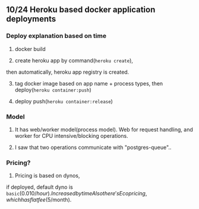 ## 10/24 Heroku based docker application deployments

### Deploy explanation based on time

1. docker build

2. create heroku app by command(`heroku create`),

then automatically, heroku app registry is created.

3. tag docker image based on app name + process types, then deploy(`heroku container:push`)

4. deploy push(`heroku container:release`)

### Model

1. It has web/worker model(process model). Web for request handling, and worker for CPU intensive/blocking operations.

2. I saw that two operations communicate with "postgres-queue"..

### Pricing?

1. Pricing is based on dynos,

if deployed, default dyno is `basic`(0.010$/hour). Increased by time
Also there's Eco pricing, which has flat fee(5$/month).
